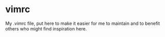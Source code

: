 vimrc
=====

My .vimrc file, put here to make it easier for me to maintain and to benefit others who might find inspiration here.
